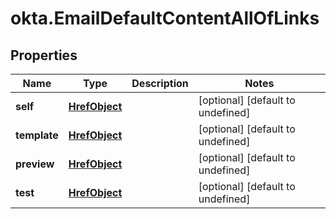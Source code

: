 # okta.EmailDefaultContentAllOfLinks

## Properties

Name | Type | Description | Notes
------------ | ------------- | ------------- | -------------
**self** | [**HrefObject**](HrefObject.md) |  | [optional] [default to undefined]
**template** | [**HrefObject**](HrefObject.md) |  | [optional] [default to undefined]
**preview** | [**HrefObject**](HrefObject.md) |  | [optional] [default to undefined]
**test** | [**HrefObject**](HrefObject.md) |  | [optional] [default to undefined]

